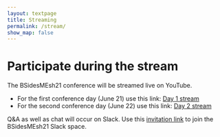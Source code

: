 ```yaml
---
layout: textpage
title: Streaming
permalink: /stream/
show_map: false
---
```


# Participate during the stream

The BSidesMEsh21 conference will be streamed live on YouTube.

 * For the first conference day (June 21) use this link: [Day 1 stream](https://youtu.be/Ta6GvQRq9Z0)
 * For the second conference day (June 22) use this link: [Day 2 stream](https://youtu.be/k1pY-cQMJwQ)

Q&A as well as chat will occur on Slack. Use this [invitation link](https://join.slack.com/t/bsidesmesh21/shared_invite/zt-ru611red-90Xyxk~SsCbPgu9GgAmSMA) to join the BSidesMEsh21 Slack space.